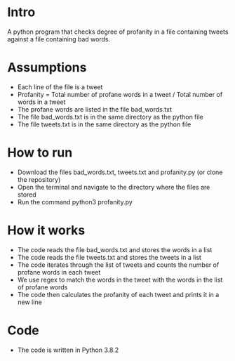# Intro
A python program that checks degree of profanity in a file containing tweets against a file containing bad words.


# Assumptions
- Each line of the file is a tweet
- Profanity = Total number of profane words in a tweet / Total number of words in a tweet
- The profane words are listed in the file bad_words.txt
- The file bad_words.txt is in the same directory as the python file
- The file tweets.txt is in the same directory as the python file


# How to run
- Download the files bad_words.txt, tweets.txt and profanity.py (or clone the repository)
- Open the terminal and navigate to the directory where the files are stored
- Run the command python3 profanity.py

# How it works
- The code reads the file bad_words.txt and stores the words in a list
- The code reads the file tweets.txt and stores the tweets in a list
- The code iterates through the list of tweets and counts the number of profane words in each tweet
- We use regex to match the words in the tweet with the words in the list of profane words
- The code then calculates the profanity of each tweet and prints it in a new line


# Code
- The code is written in Python 3.8.2